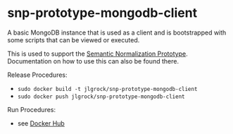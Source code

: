 # snp-prototype-mongodb-client

A basic MongoDB instance that is used as a client and is bootstrapped with some scripts that can be viewed or executed.  

This is used to support the [Semantic Normalization Prototype](https://github.com/jlgrock/snp-prototype).  Documentation on how to use this can also be found there.

Release Procedures:
  - `sudo docker build -t jlgrock/snp-prototype-mongodb-client`
  - `sudo docker push jlgrock/snp-prototype-mongodb-client`

Run Procedures:
  - see [Docker Hub](https://registry.hub.docker.com/u/jlgrock/snp-prototype-mongodb-client/)
